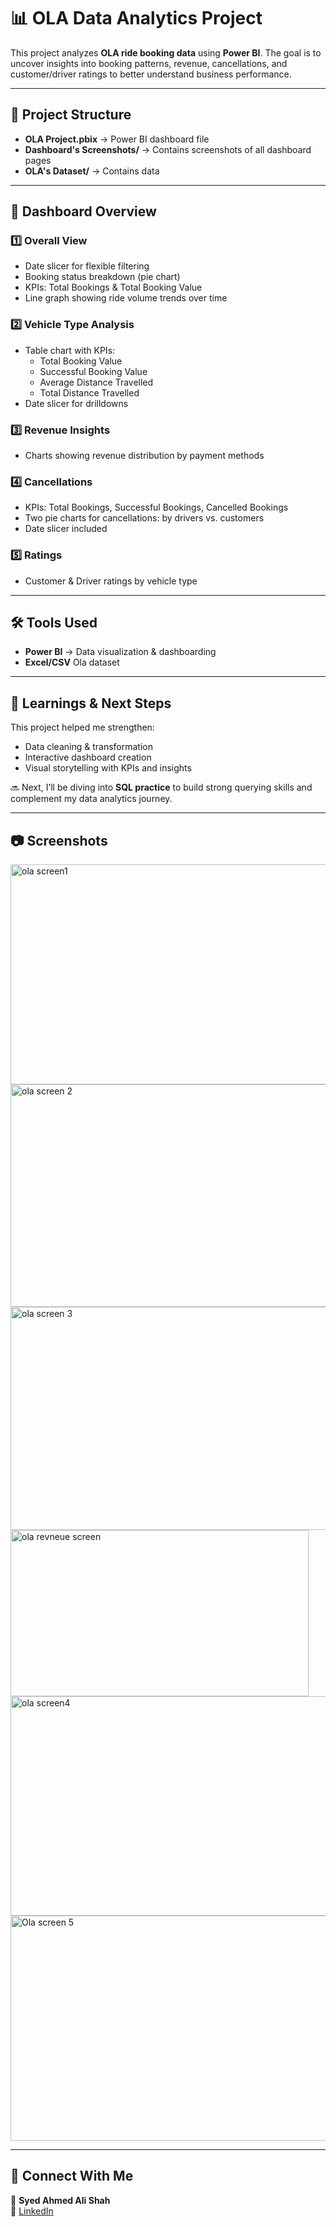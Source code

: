 # 📊 OLA Data Analytics Project  

This project analyzes **OLA ride booking data** using **Power BI**. The goal is to uncover insights into booking patterns, revenue, cancellations, and customer/driver ratings to better understand business performance.  

---

## 📂 Project Structure  
- **OLA Project.pbix** → Power BI dashboard file  
- **Dashboard's Screenshots/** → Contains screenshots of all dashboard pages  
- **OLA's Dataset/** → Contains data  

---

## 📸 Dashboard Overview  

### 1️⃣ Overall View  
- Date slicer for flexible filtering  
- Booking status breakdown (pie chart)  
- KPIs: Total Bookings & Total Booking Value  
- Line graph showing ride volume trends over time  

### 2️⃣ Vehicle Type Analysis  
- Table chart with KPIs:  
  - Total Booking Value  
  - Successful Booking Value  
  - Average Distance Travelled  
  - Total Distance Travelled  
- Date slicer for drilldowns  

### 3️⃣ Revenue Insights  
- Charts showing revenue distribution by payment methods  

### 4️⃣ Cancellations  
- KPIs: Total Bookings, Successful Bookings, Cancelled Bookings  
- Two pie charts for cancellations: by drivers vs. customers  
- Date slicer included  

### 5️⃣ Ratings  
- Customer & Driver ratings by vehicle type  

---

## 🛠️ Tools Used  
- **Power BI** → Data visualization & dashboarding  
- **Excel/CSV** Ola dataset   

---

## 🚀 Learnings & Next Steps  
This project helped me strengthen:  
- Data cleaning & transformation  
- Interactive dashboard creation  
- Visual storytelling with KPIs and insights  

🔜 Next, I’ll be diving into **SQL practice** to build strong querying skills and complement my data analytics journey.  

---

## 📷 Screenshots  
<img width="642" height="352" alt="ola screen1" src="https://github.com/user-attachments/assets/9718573b-3500-40b0-be44-3b2b115a6ca0" />
<img width="642" height="356" alt="ola screen 2" src="https://github.com/user-attachments/assets/e83ce36c-feca-4864-b16c-5bc60c16aa01" />
<img width="642" height="357" alt="ola screen 3" src="https://github.com/user-attachments/assets/8b3fc9f6-d99e-4341-a7c2-21cbcd362a61" />
<img width="477" height="266" alt="ola revneue screen" src="https://github.com/user-attachments/assets/dd78a61f-5e58-4c05-9e7e-162e7cb7e43e" />
<img width="637" height="351" alt="ola screen4 " src="https://github.com/user-attachments/assets/b6960af3-ff9c-446d-b4c2-ea184810c95e" />
<img width="643" height="360" alt="Ola screen 5" src="https://github.com/user-attachments/assets/351704bf-aee0-4532-b6f1-b96be136c3d5" />



---

## 🔗 Connect With Me  
👤 **Syed Ahmed Ali Shah**    
💼 [LinkedIn](https://www.linkedin.com/in/syed-ahmed-ali-shah-101168307/)  
